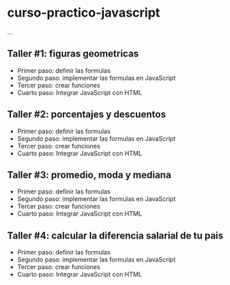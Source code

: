 # curso-practico-javascript

...

## Taller #1: figuras geometricas

- Primer paso: definir las formulas
- Segundo paso: implementar las formulas en JavaScript
- Tercer paso: crear funciones
- Cuarto paso: Integrar JavaScript con HTML

## Taller #2: porcentajes y descuentos

- Primer paso: definir las formulas
- Segundo paso: implementar las formulas en JavaScript
- Tercer paso: crear funciones
- Cuarto paso: Integrar JavaScript con HTML

## Taller #3: promedio, moda y mediana

- Primer paso: definir las formulas
- Segundo paso: implementar las formulas en JavaScript
- Tercer paso: crear funciones
- Cuarto paso: Integrar JavaScript con HTML

## Taller #4: calcular la diferencia salarial de tu pais

- Primer paso: definir las formulas
- Segundo paso: implementar las formulas en JavaScript
- Tercer paso: crear funciones
- Cuarto paso: Integrar JavaScript con HTML